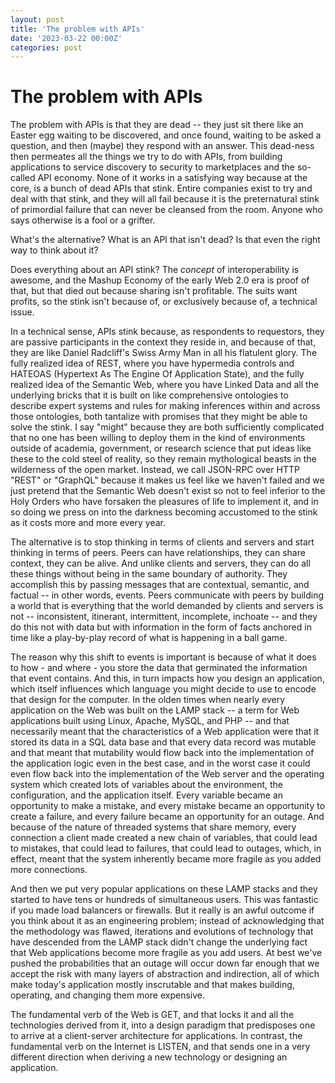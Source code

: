 ```yaml
---
layout: post
title: 'The problem with APIs'
date: '2023-03-22 00:00Z'
categories: post
---
```

# The problem with APIs

The problem with APIs is that they are dead -- they just sit there like an Easter egg waiting to be discovered, and once found, waiting to be asked a question, and then (maybe) they respond with an answer.  This dead-ness then permeates all the things we try to do with APIs, from building applications to service discovery to security to marketplaces and the so-called API economy.  None of it works in a satisfying way because at the core, is a bunch of dead APIs that stink.  Entire companies exist to try and deal with that stink, and they will all fail because it is the preternatural stink of primordial failure that can never be cleansed from the room.  Anyone who says otherwise is a fool or a grifter. 

What's the alternative?  What is an API that isn't dead?  Is that even the right way to think about it?  

Does everything about an API stink?  The _concept_ of interoperability is awesome, and the Mashup Economy of the early Web 2.0 era is proof of that, but that died out because sharing isn't profitable.   The suits want profits, so the stink isn't because of, or exclusively because of, a technical issue.  

In a technical sense, APIs stink because, as respondents to requestors, they are passive participants in the context they reside in, and because of that, they are like Daniel Radcliff's Swiss Army Man in all his flatulent glory.  The fully realized idea of REST, where you have hypermedia controls and HATEOAS (Hypertext As The Engine Of Application State), and the fully realized idea of the Semantic Web, where you have Linked Data and all the underlying bricks that it is built on like comprehensive ontologies to describe expert systems and rules for making inferences within and across those ontologies, both tantalize with promises that they might be able to solve the stink.  I say "might" because they are both sufficiently complicated that no one has been willing to deploy them in the kind of environments outside of academia, government, or research science that put ideas like these to the cold steel of reality, so they remain mythological beasts in the wilderness of the open market.  Instead, we call JSON-RPC over HTTP "REST" or "GraphQL" because it makes us feel like we haven't failed and we just pretend that the Semantic Web doesn't exist so not to feel inferior to the Holy Orders who have forsaken the pleasures of life to implement it, and in so doing we press on into the darkness becoming accustomed to the stink as it costs more and more every year.  

The alternative is to stop thinking in terms of clients and servers and start thinking in terms of peers.  Peers can have relationships, they can share context, they can be alive.   And unlike clients and servers, they can do all these things without being in the same boundary of authority.  They accomplish this by passing messages that are contextual, semantic, and factual -- in other words, events.  Peers communicate with peers by building a world that is everything that the world demanded by clients and servers is not -- inconsistent, itinerant, intermittent, incomplete, inchoate -- and they do this not with data but with information in the form of facts anchored in time like a play-by-play record of what is happening in a ball game.  

The reason why this shift to events is important is because of what it does to how - and where - you store the data that germinated the information that event contains.  And this, in turn impacts how you design an application, which itself influences which language you might decide to use to encode that design for the computer.  In the olden times when nearly every application on the Web was built on the LAMP stack -- a term for Web applications built using Linux, Apache, MySQL, and PHP -- and that necessarily meant that the characteristics of a Web application were that it stored its data in a SQL data base and that every data record was mutable and that meant that mutability would flow back into the implementation of the application logic even in the best case, and in the worst case it could even flow back into the implementation of the Web server and the operating system which created lots of variables about the environment, the configuration, and the application itself.  Every variable became an opportunity to make a mistake, and every mistake became an opportunity to create a failure, and every failure became an opportunity for an outage.  And because of the nature of threaded systems that share memory, every connection a client made created a new chain of variables, that could lead to mistakes, that could lead to failures, that could lead to outages, which, in effect, meant that the system inherently became more fragile as you added more connections.

And then we put very popular applications on these LAMP stacks and they started to have tens or hundreds of simultaneous users.   This was fantastic if you made load balancers or firewalls.  But it really is an awful outcome if you think about it as an engineering problem; instead of acknowledging that the methodology was flawed, iterations and evolutions of technology that have descended from the LAMP stack didn't change the underlying fact that Web applications become more fragile as you add users.  At best we've pushed the probabilities that an outage will occur down far enough that we accept the risk with many layers of abstraction and indirection, all of which make today's application mostly inscrutable and that makes building, operating, and changing them more expensive.

The fundamental verb of the Web is GET, and that locks it and all the technologies derived from it, into a design paradigm that predisposes one to arrive at a client-server architecture for applications.  In contrast, the fundamental verb on the Internet is LISTEN, and that sends one in a very different direction when deriving a new technology or designing an application.
